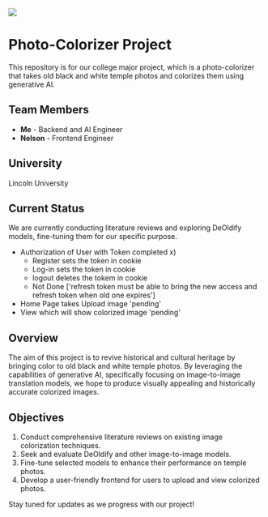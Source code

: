 ![](https://media1.giphy.com/media/v1.Y2lkPTc5MGI3NjExaHZjNW9jaGNpdHJ3dTBtZzVoajBxYjQ4dmhiam9kbmtidG0ydjE0diZlcD12MV9pbnRlcm5hbF9naWZfYnlfaWQmY3Q9Zw/xT1XGv4aPEDIVblaik/giphy.webp)
# Photo-Colorizer Project

This repository is for our college major project, which is a photo-colorizer that takes old black and white temple photos and colorizes them using generative AI.

## Team Members
- **Me** - Backend and AI Engineer
- **Nelson** - Frontend Engineer

## University
Lincoln University

## Current Status
We are currently conducting literature reviews and exploring DeOldify models, fine-tuning them for our specific purpose.

- Authorization of User with Token completed x)
    - Register sets the token in cookie
    - Log-in sets the token in cookie
    - logout deletes the tokem in cookie
    - Not Done ['refresh token must be able to bring the new access and refresh token when old one expires']
- Home Page takes Upload image 'pending'
- View which will show colorized image 'pending'

## Overview
The aim of this project is to revive historical and cultural heritage by bringing color to old black and white temple photos. By leveraging the capabilities of generative AI, specifically focusing on image-to-image translation models, we hope to produce visually appealing and historically accurate colorized images.

## Objectives
1. Conduct comprehensive literature reviews on existing image colorization techniques.
2. Seek and evaluate DeOldify and other image-to-image models.
3. Fine-tune selected models to enhance their performance on temple photos.
4. Develop a user-friendly frontend for users to upload and view colorized photos.

Stay tuned for updates as we progress with our project!
